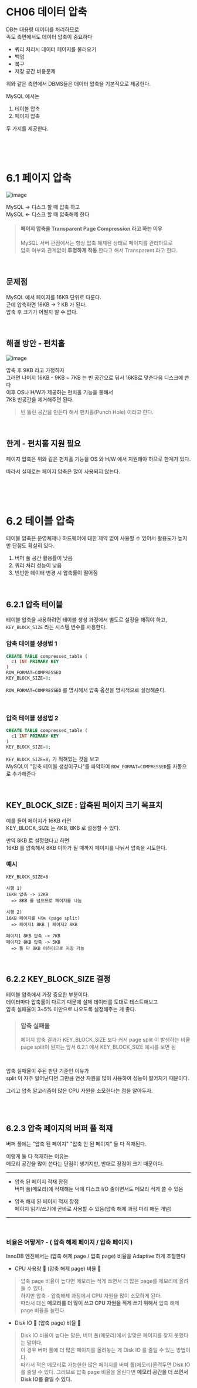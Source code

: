 # CH06 데이터 압축  
  
DB는 대용량 데이터를 처리하므로   
속도 측면에서도 데이터 압축이 중요하다  
  
- 쿼리 처리시 데이터 페이지를 불러오기
- 백업
- 복구
- 저장 공간 비용문제

위와 같은 측면에서 DBMS들은 데이터 압축을 기본적으로 제공한다.  
  
MySQL 에서는   
  
1. 테이블 압축
2. 페이지 압축
  
두 가지를 제공한다.  
  
<br><br><br>  

# 6.1 페이지 압축  
  
![image](https://github.com/PhysicksKim/TIL/assets/101965836/4dd2a857-91ae-4676-8f7d-d58154ffad34)  
  
MySQL -> 디스크  할 때 압축 하고  
MySQL \<- 디스크  할 때 압축해제 한다   

> #### 페이지 압축을 Transparent Page Compression 라고 하는 이유  
> MySQL 서버 관점에서는 항상 압축 해제된 상태로 페이지를 관리하므로  
> 압축 여부와 관계없이 **투명하게 작동** 한다고 해서 Transparent 라고 한다.
   
<br>
   
## 문제점    
   
MySQL 에서 페이지를 16KB 단위로 다룬다.    
근데 압축하면 16KB -> ? KB 가 된다.  
압축 후 크기가 어떨지 알 수 없다.  
  
<br>  
  
## 해결 방안 - 펀치홀  
    
![image](https://github.com/PhysicksKim/TIL/assets/101965836/1a64f0c4-5a36-443b-8146-de047dd90d47)  

압축 후 9KB 라고 가정하자  
그러면 나머지 16KB - 9KB = 7KB 는 빈 공간으로 둬서 16KB로 맞춘다음 디스크에 쓴다  
이후 OS나 H/W가 제공하는 펀치홀 기능을 통해서  
7KB 빈공간을 제거해주면 된다.  
  
> 빈 뚫린 공간을 만든다 해서 펀치홀(Punch Hole) 이라고 한다.  
  
<br>  

## 한계 - 펀치홀 지원 필요  
페이지 압축은 위와 같은 펀치홀 기능을 OS 와 H/W 에서 지원해야 하므로 한계가 있다.  
  
따라서 실제로는 페이지 압축은 많이 사용되지 않는다.  
  
<br><br><br>  

# 6.2 테이블 압축   
  
테이블 압축은 운영체제나 하드웨어에 대한 제약 없이 사용할 수 있어서 활용도가 높지만 단점도 확실히 있다.  
  
1. 버퍼 풀 공간 활용률이 낮음
2. 쿼리 처리 성능이 낮음
3. 빈번한 데이터 변경 시 압축률이 떨어짐
  
<br>  

## 6.2.1 압축 테이블 
테이블 압축을 사용하려면 테이블 생성 과정에서 별도로 설정을 해줘야 하고,      
<code>KEY_BLOCK_SIZE</code> 라는 시스템 변수를 사용한다.  

### 압축 테이블 생성법 1
  
```SQL
CREATE TABLE compressed_table (
  c1 INT PRIMARY KEY
)
ROW_FORMAT=COMPRESSED
KEY_BLOCK_SIZE=8;
```  
    
<code>ROW_FORMAT=COMPRESSED</code> 를 명시해서 압축 옵션을 명시적으로 설정해준다.    
   
<br>  
  
### 압축 테이블 생성법 2
  
```SQL
CREATE TABLE compressed_table (
  c1 INT PRIMARY KEY
)
KEY_BLOCK_SIZE=8;
```

<code>KEY_BLOCK_SIZE=8;</code> 가 적혀있는 것을 보고  
MySQL이 "압축 테이블 생성이구나"를 파악하여 <code>ROW_FORMAT=COMPRESSED</code>를 자동으로 추가해준다  
  
<br>

## KEY_BLOCK_SIZE : 압축된 페이지 크기 목표치  
  
예를 들어 페이지가 16KB 라면  
KEY_BLOCK_SIZE 는 4KB, 8KB 로 설정할 수 있다.  
  
만약 8KB 로 설정했다고 하면  
16KB 를 압축해서 8KB 이하가 될 때까지 페이지를 나눠서 압축을 시도한다.  
  
### 예시  

```
KEY_BLOCK_SIZE=8
```

```
시행 1)  
16KB 압축 -> 12KB  
  => 8KB 를 넘으므로 페이지를 나눔

시행 2)
16KB 페이지를 나눔 (page split)   
  => 페이지1 8KB | 페이지2 8KB

페이지1 8KB 압축 -> 7KB
페이지2 8KB 압축 -> 5KB
  => 둘 다 8KB 이하이므로 저장 가능
```

<br>  

## 6.2.2 KEY_BLOCK_SIZE 결정  
테이블 압축에서 가장 중요한 부분이다.  
데이터마다 압축률이 다르기 때문에 실제 데이터를 토대로 테스트해보고  
압축 실패율이 3~5% 미만으로 나오도록 설정해주는 게 좋다.  
  
> ### 압축 실패율   
> 페이지 압축 결과가 KEY_BLOCK_SIZE 보다 커서 page split 이 발생하는 비율
> page split이 뭔지는 앞서 6.2.1 에서 KEY_BLOCK_SIZE 예시를 보면 됨  
  
<br>  
  
압축 실패율이 주된 판단 기준인 이유가  
split 이 자주 일어난다면 그만큼 연산 자원을 많이 사용하여 성능이 떨어지기 때문이다.  
  
그리고 압축 알고리즘이 많은 CPU 자원을 소모한다는 점을 알아두자.  
  
<br><br>  

## 6.2.3 압축 페이지의 버퍼 풀 적재  
  
버퍼 풀에는 "압축 된 페이지" "압축 안 된 페이지" 둘 다 적재된다.  

이렇게 둘 다 적재하는 이유는  
메모리 공간을 많이 쓴다는 단점이 생기지만, 반대로 장점이 크기 때문이다.     
  
---  
  
- 압축 된 페이지 적재 장점    
버퍼 풀(메모리)에 적재해둔 덕에 디스크 I/O 줄이면서도 메모리 적게 쓸 수 있음     
  
- 압축 해제 된 페이지 적재 장점   
페이지 읽기/쓰기에 곧바로 사용할 수 있음(압축 해제 과정 미리 해둔 개념)   
  
---  
  
<br>  
  
### 비율은 어떻게? - ( 압축 해제 페이지 / 압축 페이지 )
  
InnoDB 엔진에서는 (압축 해제 page / 압축 page) 비율을 Adaptive 하게 조절한다  
    
- CPU 사용량 🔼 (압축 해제 page) 비율 🔼
> 압축 page 비율이 높다면 메모리는 적게 쓰면서 더 많은 page를 메모리에 올려둘 수 있다.  
> 하지만 압축 - 압축해제 과정에서 CPU 자원을 많이 소모하게 된다.    
> 따라서 대신 **메모리를 더 많이 쓰고 CPU 자원을 적게 쓰기 위해서** 압축 해제 page 비율을 늘린다.  
   
- Disk IO 🔼 (압축 page) 비율 🔼   
> Disk IO 비율이 높다는 말은, 버퍼 풀(메모리)에서 알맞은 페이지를 찾지 못했다는 말이다.  
> 이 경우 버퍼 풀에 더 많은 페이지를 올려놓는 게 Disk IO 를 줄일 수 있는 방법이다.  
> 따라서 적은 메모리로 가능한한 많은 페이지를 버퍼 풀(메모리)올려두면 Disk IO를 줄일 수 있다.
> 그러므로 압축 page 비율을 올린다면 **메모리 공간을 더 쓰면서 Disk IO를 줄일 수 있다.**  
